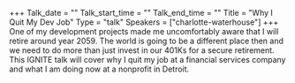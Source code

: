 +++
Talk_date = ""
Talk_start_time = ""
Talk_end_time = ""
Title = "Why I Quit My Dev Job"
Type = "talk"
Speakers = ["charlotte-waterhouse"]
+++
One of my development projects made me uncomfortably aware that I will retire around year 2059. The world is going to be a different place then and we need to do more than just invest in our 401Ks for a secure retirement. This IGNITE talk will cover why I quit my job at a financial services company and what I am doing now at a nonprofit in Detroit.
